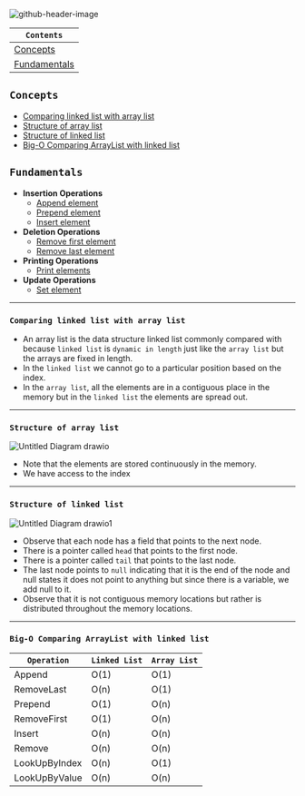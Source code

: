 ![github-header-image](https://github.com/devrath/studious-ds-adventure/assets/1456191/3e4fa055-33be-493f-a43f-c62ca77603bf)


<div align="center">
  
| `Contents` |
| ---------- |
| [Concepts](https://github.com/devrath/studious-ds-adventure/blob/main/collection/LinkedList/README.md#concepts) |
| [Fundamentals](https://github.com/devrath/studious-ds-adventure/blob/main/collection/LinkedList/README.md#fundamental-programs) |

</div>


## `Concepts`

* [Comparing linked list with array list](https://github.com/devrath/studious-ds-adventure/blob/main/collection/LinkedList/README.md#comparing-linked-list-with-array-list-) 
* [Structure of array list](https://github.com/devrath/studious-ds-adventure/blob/main/collection/LinkedList/README.md#structure-of-array-list) 
* [Structure of linked list](https://github.com/devrath/studious-ds-adventure/blob/main/collection/LinkedList/README.md#structure-of-linked-list) 
* [Big-O Comparing ArrayList with linked list](https://github.com/devrath/studious-ds-adventure/blob/main/collection/LinkedList/README.md#big-o-comparing-arraylist-with-linked-list) 


## `Fundamentals`

* **Insertion Operations**  
  * [Append element](https://github.com/devrath/studious-ds-adventure/tree/main/collection/LinkedList/Fundamentals/AppendElement)
  * [Prepend element](https://github.com/devrath/studious-ds-adventure/tree/main/collection/LinkedList/Fundamentals/PrependElement)
  * [Insert element](https://github.com/devrath/studious-ds-adventure/tree/main/collection/LinkedList/Fundamentals/InsertElement)
* **Deletion Operations**
  * [Remove first element](https://github.com/devrath/studious-ds-adventure/tree/main/collection/LinkedList/Fundamentals/RemoveFirstElement)
  * [Remove last element](https://github.com/devrath/studious-ds-adventure/tree/main/collection/LinkedList/Fundamentals/RemoveLastElement)
* **Printing Operations**
  * [Print elements](https://github.com/devrath/studious-ds-adventure/tree/main/collection/LinkedList/Fundamentals/PrintElements)
* **Update Operations**
  * [Set element](https://github.com/devrath/studious-ds-adventure/tree/main/collection/LinkedList/Fundamentals/SetElementToPosition)




------------

### `Comparing linked list with array list `
* An array list is the data structure linked list commonly compared with because `linked list` is `dynamic in length` just like the `array list` but the arrays are fixed in length. 
* In the `linked list` we cannot go to a particular position based on the index.
* In the `array list`, all the elements are in a contiguous place in the memory but in the `linked list` the elements are spread out.

------------

### `Structure of array list`
![Untitled Diagram drawio](https://github.com/devrath/studious-ds-adventure/assets/1456191/bb6539e5-8f0a-410d-b89a-0a68cc3c5caa)
* Note that the elements are stored continuously in the memory.
* We have access to the index

------------

### `Structure of linked list`
![Untitled Diagram drawio1](https://github.com/devrath/studious-ds-adventure/assets/1456191/124d2602-aa2d-4e7c-be85-8ab2497a49bd)
* Observe that each node has a field that points to the next node.
* There is a pointer called `head` that points to the first node.
* There is a pointer called `tail` that points to the last node.
* The last node points to `null` indicating that it is the end of the node and null states it does not point to anything but since there is a variable, we add null to it.
* Observe that it is not contiguous memory locations but rather is distributed throughout the memory locations.

------------

### `Big-O Comparing ArrayList with linked list`  

| `Operation`   | `Linked List`   | `Array List`   |
| ------------- | --------------- | -------------- |
|   Append      |     O(1)        |     O(1)       |
|  RemoveLast   |     O(n)        |     O(1)       |
|   Prepend     |     O(1)        |     O(n)       |
| RemoveFirst   |     O(1)        |     O(n)       |
|   Insert      |     O(n)        |     O(n)       |
|   Remove      |     O(n)        |     O(n)       |
| LookUpByIndex |     O(n)        |     O(1)       |
| LookUpByValue |     O(n)        |     O(n)       |






